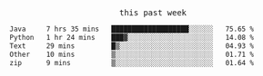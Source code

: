 

<p align="center"><samp>this past week</samp></p>
<!--START_SECTION:waka-->

```txt
Java     7 hrs 35 mins   ███████████████████░░░░░░   75.65 %
Python   1 hr 24 mins    ███▓░░░░░░░░░░░░░░░░░░░░░   14.08 %
Text     29 mins         █▒░░░░░░░░░░░░░░░░░░░░░░░   04.93 %
Other    10 mins         ▒░░░░░░░░░░░░░░░░░░░░░░░░   01.71 %
zip      9 mins          ▒░░░░░░░░░░░░░░░░░░░░░░░░   01.64 %
```

<!--END_SECTION:waka-->


